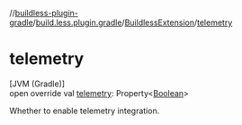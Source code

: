 //[buildless-plugin-gradle](../../../index.md)/[build.less.plugin.gradle](../index.md)/[BuildlessExtension](index.md)/[telemetry](telemetry.md)

# telemetry

[JVM (Gradle)]\
open override val [telemetry](telemetry.md): Property&lt;[Boolean](https://kotlinlang.org/api/latest/jvm/stdlib/kotlin/-boolean/index.html)&gt;

Whether to enable telemetry integration.

